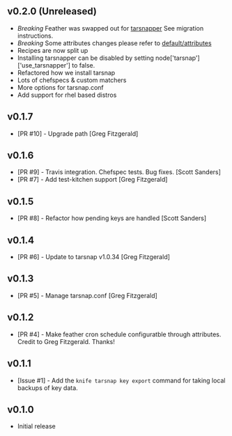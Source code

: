 ## v0.2.0 (Unreleased)

* *Breaking* Feather was swapped out for [tarsnapper](https://github.com/miracle2k/tarsnapper.git) See migration instructions.
* *Breaking* Some attributes changes please refer to [default/attributes](https://github.com/jssjr/chef-tarsnap/blob/master/attributes/default.rb)
* Recipes are now split up
* Installing tarsnapper can be disabled by setting node['tarsnap']['use_tarsnapper'] to false.
* Refactored how we install tarsnap
* Lots of chefspecs & custom matchers
* More options for tarsnap.conf
* Add support for rhel based distros

## v0.1.7

* [PR #10] - Upgrade path [Greg Fitzgerald]

## v0.1.6

* [PR #9] - Travis integration. Chefspec tests. Bug fixes. [Scott Sanders]
* [PR #7] - Add test-kitchen support [Greg Fitzgerald]

## v0.1.5

* [PR #8] - Refactor how pending keys are handled [Scott Sanders]

## v0.1.4

* [PR #6] - Update to tarsnap v1.0.34 [Greg Fitzgerald]

## v0.1.3

* [PR #5] - Manage tarsnap.conf [Greg Fitzgerald]

## v0.1.2

* [PR #4] - Make feather cron schedule configuratble through attributes. Credit to Greg Fitzgerald. Thanks!

## v0.1.1

* [Issue #1] - Add the `knife tarsnap key export` command for taking local backups of key data.


## v0.1.0

* Initial release

